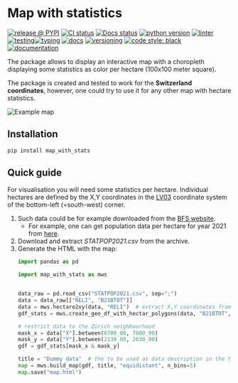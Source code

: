 # Map with statistics


<!-- [![coverage report](https://git.intern.migros.net/analytics/optimizers/store_profile_common/badges/main/coverage.svg)](https://git.intern.migros.net/analytics/optimizers/store_profile_common/-/commits/main) -->
[![release @ PYPI](http://img.shields.io/pypi/v/maps_with_stats?color=brightgreen)](https://pypi.python.org/pypi/maps_with_stats)
[![CI status](https://github.com/mlisovyi/map_with_stats/actions/workflows/test.yml/badge.svg)](https://github.com/mlisovyi/maps_with_stats)
[![Docs status](https://github.com/mlisovyi/map_with_stats/actions/workflows/docs.yml/badge.svg)](https://github.com/mlisovyi/maps_with_stats)
[![python version](https://img.shields.io/badge/python-3.6,3.7,3.8,3.9,3.10,3.11-blue.svg)](https://www.python.org/downloads/)
[![linter](https://img.shields.io/badge/code%20linting-pylint-blue.svg)](https://github.com/PyCQA/pylint)
[![testing](https://img.shields.io/badge/code%20testing-pytest-blue.svg)](https://github.com/pytest-dev/pytest)[![typing](https://img.shields.io/badge/code%20typing-mypy-blue.svg)](http://mypy-lang.org/)
[![docs](https://img.shields.io/badge/documentation-mkdocs--material-blue.svg)](https://squidfunk.github.io/mkdocs-material/)
[![versioning](https://img.shields.io/badge/versioning-setuptools--scm-blue.svg)](https://github.com/pypa/setuptools_scm)
[![code style: black](https://img.shields.io/badge/code%20style-black-000000.svg)](https://github.com/psf/black)
[![documentation](https://img.shields.io/badge/-documentation-blueviolet)](https://mlisovyi.github.io/)


The package allows to display an interactive map with a choropleth
displaying some statistics as color per hectare (100x100 meter square).

The package is created and tested to work for the **Switzerland coordinates**,
however, one could try to use it for any other map with hectare statistics.

<!-- FIXME -->
![Example map](https://github.com/mlisovyi/map_with_stats/blob/main/docs/figs/map_screenshot.png)

## Installation

```bash
pip install map_with_stats
```

## Quick guide

For visualisation you will need some statistics per hectare.
Individual hectares are defined by the X,Y coordinates
in the [LV03](insert-some-link) coordinate system
of the bottom-left (=south-west) corner.

1. Such data could be for example downloaded from
the [BFS website](https://www.bfs.admin.ch/bfs/de/home/dienstleistungen/geostat/geodaten-bundesstatistik).
   * For example, one can get population data per hectare for year 2021 from
[here](https://www.bfs.admin.ch/bfs/de/home/dienstleistungen/geostat/geodaten-bundesstatistik/gebaeude-wohnungen-haushalte-personen/bevoelkerung-haushalte-ab-2010.assetdetail.23528269.html).
2. Download and extract _STATPOP2021.csv_ from the archive.
3. Generate the HTML with the map:
   ```python
   import pandas as pd

   import map_with_stats as mws


   data_raw = pd.read_csv("STATPOP2021.csv", sep=";")
   data = data_raw[["RELI", "B21BTOT"]]
   data = mws.hectare2xy(data, "RELI")  # extract X,Y coordinates from the hectare ID
   gdf_stats = mws.create_geo_df_with_hectar_polygons(data, "B21BTOT", crs_out="EPSG:4326")

   # restrict data to the Zürich neighbourhood
   mask_x = data["X"].between(6700_00, 7000_00)
   mask_y = data["Y"].between(2330_00, 2630_00)
   gdf = gdf_stats[mask_x & mask_y]

   title = "Dummy data"  # the to be used as data description in the tooltip and colormap
   map = mws.build_map(gdf, title, "equidistant", n_bins=5)
   map.save("map.html")
   ```

